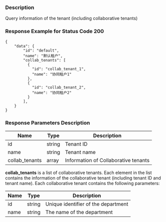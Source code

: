 ### Description

Query information of the tenant (including collaborative tenants)


### Response Example for Status Code 200

```json5
{
    "data": {
        "id": "default",
        "name": "默认租户",
        "collab_tenants": [
          {
            "id": "collab_tenant_1",
            "name": "协同租户1"
          },
          {
            "id": "collab_tenant_2",
            "name": "协同租户2"
          }
        ],
    }
}
```

### Response Parameters Description

| Name                | Type   | Description                          |
|---------------------|--------|--------------------------------------|
| id                  | string | Tenant ID                            |
| name                | string | Tenant name                          |
| collab_tenants      | array  | Information of Collaborative tenants |

**collab_tenants** is a list of collaborative tenants. Each element in the list contains the information of the collaborative tenant (including tenant ID and tenant name). Each collaborative tenant contains the following parameters:

| Name | Type   | Description                         |
|------|--------|-------------------------------------|
| id   | string | Unique identifier of the department |
| name | string | The name of the department          |
